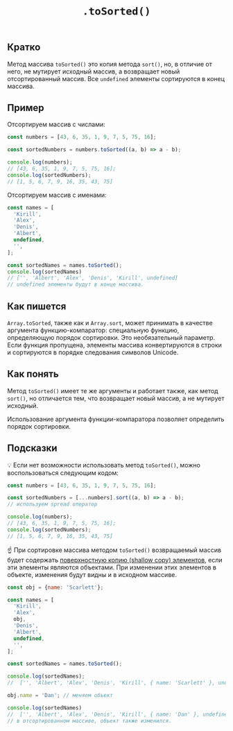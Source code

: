 ﻿---
title: "`.toSorted()`"
description: "Сортирует элементы массива так же, как и метод sort(), но возвращает новый массив."
authors:
  - alexafcode
related:
  - js/arrays
  - js/array-to-string
  - js/array-with
tags:
  - doka
---

## Кратко

Метод массива `toSorted()` это копия метода `sort()`, но, в отличие от него, не мутирует исходный массив, а возвращает новый отсортированный массив. Все `undefined` элементы сортируются в конец массива.

## Пример

Отсортируем массив с числами:

```js
const numbers = [43, 6, 35, 1, 9, 7, 5, 75, 16];

const sortedNumbers = numbers.toSorted((a, b) => a - b);

console.log(numbers);
// [43, 6, 35, 1, 9, 7, 5, 75, 16];
console.log(sortedNumbers);
// [1, 5, 6, 7, 9, 16, 35, 43, 75]
```

Отсортируем массив с именами:

```js
const names = [
  'Kirill',
  'Alex',
  'Denis',
  'Albert',
  undefined,
  '',
];

const sortedNames = names.toSorted();
console.log(sortedNames)
// ['', 'Albert', 'Alex', 'Denis', 'Kirill', undefined]
// undefined элементы будут в конце массива.
```

## Как пишется

`Array.toSorted`, также как и `Array.sort`, может принимать в качестве аргумента функцию-компаратор: специальную функцию, определяющую порядок сортировки. Это необязательный параметр. Если функция пропущена, элементы массива конвертируются в строки и сортируются в порядке следования символов Unicode.

## Как понять

Метод `toSorted()` имеет те же аргументы и работает также, как метод `sort()`, но отличается тем, что возвращает новый массив, а не мутирует исходный.

Использование аргумента функции-компаратора позволяет определить порядок сортировки.

## Подсказки

💡 Если нет возможности использовать метод `toSorted()`, можно воспользоваться следующим кодом:

```js
const numbers = [43, 6, 35, 1, 9, 7, 5, 75, 16];

const sortedNumbers = [...numbers].sort((a, b) => a - b);
// используем spread оператор

console.log(numbers);
// [43, 6, 35, 1, 9, 7, 5, 75, 16];
console.log(sortedNumbers);
// [1, 5, 6, 7, 9, 16, 35, 43, 75]
```

<aside>

☝️ При сортировке массива методом `toSorted()` возвращаемый массив будет содержать [поверхностную копию (shallow copy) элементов](/js/shallow-or-deep-clone/), если эти элементы являются объектами. При изменении этих элементов в объекте, изменения будут видны и в исходном массиве.

```js
const obj = {name: 'Scarlett'};

const names = [
  'Kirill',
  'Alex',
  obj,
  'Denis',
  'Albert',
  undefined,
  '',
];

const sortedNames = names.toSorted();

console.log(sortedNames);
//  ['', 'Albert', 'Alex', 'Denis', 'Kirill', { name: 'Scarlett' }, undefined]

obj.name = 'Dan'; // меняем объект

console.log(sortedNames)
//  ['', 'Albert', 'Alex', 'Denis', 'Kirill', { name: 'Dan' }, undefined]
// в отсортированном массиве, объект также изменился.
```
</aside>

